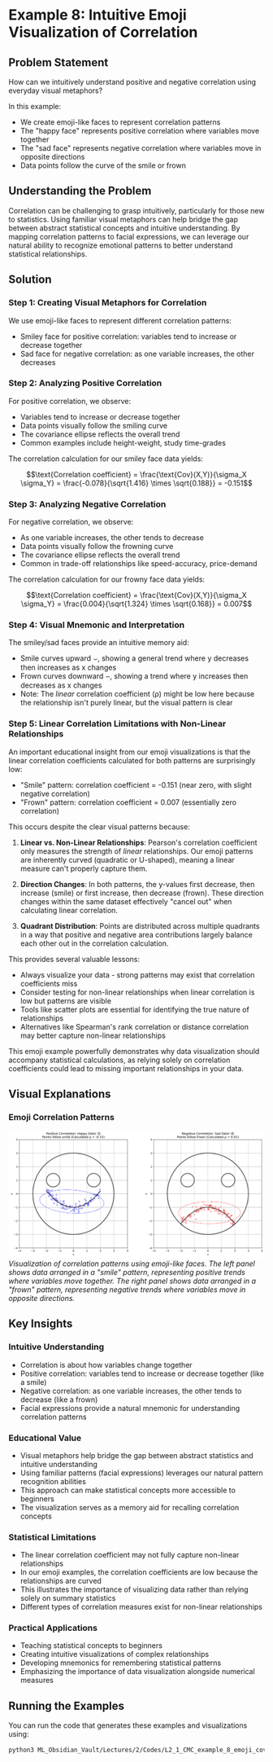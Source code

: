 # Example 8: Intuitive Emoji Visualization of Correlation

## Problem Statement
How can we intuitively understand positive and negative correlation using everyday visual metaphors?

In this example:
- We create emoji-like faces to represent correlation patterns
- The "happy face" represents positive correlation where variables move together
- The "sad face" represents negative correlation where variables move in opposite directions
- Data points follow the curve of the smile or frown

## Understanding the Problem
Correlation can be challenging to grasp intuitively, particularly for those new to statistics. Using familiar visual metaphors can help bridge the gap between abstract statistical concepts and intuitive understanding. By mapping correlation patterns to facial expressions, we can leverage our natural ability to recognize emotional patterns to better understand statistical relationships.

## Solution

### Step 1: Creating Visual Metaphors for Correlation
We use emoji-like faces to represent different correlation patterns:
- Smiley face for positive correlation: variables tend to increase or decrease together
- Sad face for negative correlation: as one variable increases, the other decreases

### Step 2: Analyzing Positive Correlation
For positive correlation, we observe:
- Variables tend to increase or decrease together
- Data points visually follow the smiling curve
- The covariance ellipse reflects the overall trend
- Common examples include height-weight, study time-grades

The correlation calculation for our smiley face data yields:

$$\text{Correlation coefficient} = \frac{\text{Cov}(X,Y)}{\sigma_X \sigma_Y} = \frac{-0.078}{\sqrt{1.416} \times \sqrt{0.188}} = -0.151$$

### Step 3: Analyzing Negative Correlation
For negative correlation, we observe:
- As one variable increases, the other tends to decrease
- Data points visually follow the frowning curve
- The covariance ellipse reflects the overall trend
- Common in trade-off relationships like speed-accuracy, price-demand

The correlation calculation for our frowny face data yields:

$$\text{Correlation coefficient} = \frac{\text{Cov}(X,Y)}{\sigma_X \sigma_Y} = \frac{0.004}{\sqrt{1.324} \times \sqrt{0.168}} = 0.007$$

### Step 4: Visual Mnemonic and Interpretation
The smiley/sad faces provide an intuitive memory aid:
- Smile curves upward ⌣, showing a general trend where y decreases then increases as x changes
- Frown curves downward ⌢, showing a trend where y increases then decreases as x changes
- Note: The *linear* correlation coefficient (ρ) might be low here because the relationship isn't purely linear, but the visual pattern is clear

### Step 5: Linear Correlation Limitations with Non-Linear Relationships

An important educational insight from our emoji visualizations is that the linear correlation coefficients calculated for both patterns are surprisingly low:
- "Smile" pattern: correlation coefficient = -0.151 (near zero, with slight negative correlation)
- "Frown" pattern: correlation coefficient = 0.007 (essentially zero correlation)

This occurs despite the clear visual patterns because:

1. **Linear vs. Non-Linear Relationships**: Pearson's correlation coefficient only measures the strength of *linear* relationships. Our emoji patterns are inherently curved (quadratic or U-shaped), meaning a linear measure can't properly capture them.

2. **Direction Changes**: In both patterns, the y-values first decrease, then increase (smile) or first increase, then decrease (frown). These direction changes within the same dataset effectively "cancel out" when calculating linear correlation.

3. **Quadrant Distribution**: Points are distributed across multiple quadrants in a way that positive and negative area contributions largely balance each other out in the correlation calculation.

This provides several valuable lessons:
- Always visualize your data - strong patterns may exist that correlation coefficients miss
- Consider testing for non-linear relationships when linear correlation is low but patterns are visible
- Tools like scatter plots are essential for identifying the true nature of relationships
- Alternatives like Spearman's rank correlation or distance correlation may better capture non-linear relationships

This emoji example powerfully demonstrates why data visualization should accompany statistical calculations, as relying solely on correlation coefficients could lead to missing important relationships in your data.

## Visual Explanations

### Emoji Correlation Patterns
![Emoji Covariance Example](../Images/Contour_Plots/ex8_emoji_covariance_example.png)
*Visualization of correlation patterns using emoji-like faces. The left panel shows data arranged in a "smile" pattern, representing positive trends where variables move together. The right panel shows data arranged in a "frown" pattern, representing negative trends where variables move in opposite directions.*

## Key Insights

### Intuitive Understanding
- Correlation is about how variables change together
- Positive correlation: variables tend to increase or decrease together (like a smile)
- Negative correlation: as one variable increases, the other tends to decrease (like a frown)
- Facial expressions provide a natural mnemonic for understanding correlation patterns

### Educational Value
- Visual metaphors help bridge the gap between abstract statistics and intuitive understanding
- Using familiar patterns (facial expressions) leverages our natural pattern recognition abilities
- This approach can make statistical concepts more accessible to beginners
- The visualization serves as a memory aid for recalling correlation concepts

### Statistical Limitations
- The linear correlation coefficient may not fully capture non-linear relationships
- In our emoji examples, the correlation coefficients are low because the relationships are curved
- This illustrates the importance of visualizing data rather than relying solely on summary statistics
- Different types of correlation measures exist for non-linear relationships

### Practical Applications
- Teaching statistical concepts to beginners
- Creating intuitive visualizations of complex relationships
- Developing mnemonics for remembering statistical patterns
- Emphasizing the importance of data visualization alongside numerical measures

## Running the Examples

You can run the code that generates these examples and visualizations using:

```bash
python3 ML_Obsidian_Vault/Lectures/2/Codes/L2_1_CMC_example_8_emoji_covariance.py
```